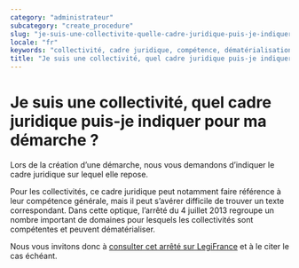 ```yaml
---
category: "administrateur"
subcategory: "create_procedure"
slug: "je-suis-une-collectivite-quelle-cadre-juridique-puis-je-indiquer-pour-ma-demarche"
locale: "fr"
keywords: "collectivité, cadre juridique, compétence, dématérialisation, arrêté 2013"
title: "Je suis une collectivité, quel cadre juridique puis-je indiquer pour ma démarche ?"
---
```


# Je suis une collectivité, quel cadre juridique puis-je indiquer pour ma démarche ?

Lors de la création d’une démarche, nous vous demandons d’indiquer le cadre juridique sur lequel elle repose.

Pour les collectivités, ce cadre juridique peut notamment faire référence à leur compétence générale,
mais il peut s’avérer difficile de trouver un texte correspondant.
Dans cette optique, l’arrêté du 4 juillet 2013 regroupe un nombre important de domaines
pour lesquels les collectivités sont compétentes et peuvent dématérialiser.

Nous vous invitons donc à [consulter cet arrêté sur LegiFrance](https://www.legifrance.gouv.fr/affichTexte.do?cidTexte=JORFTEXT000027697207&dateTexte=20190715)
et à le citer le cas échéant.
